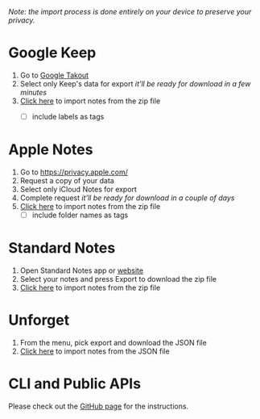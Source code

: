 
*Note: the import process is done entirely on your device to preserve your privacy.*

# Google Keep

1. Go to [Google Takout](https://takeout.google.com/)
2. Select only Keep's data for export
   *it'll be ready for download in a few minutes*
3. [Click here](#keep) to import notes from the zip file
   - [ ] include labels as tags


# Apple Notes

1. Go to https://privacy.apple.com/
2. Request a copy of your data
3. Select only iCloud Notes for export
4. Complete request
   *it'll be ready for download in a couple of days*
5. [Click here](#apple) to import notes from the zip file
   - [ ] include folder names as tags

# Standard Notes

1. Open Standard Notes app or [website](https://app.standardnotes.com/)
2. Select your notes and press Export to download the zip file
3. [Click here](#standard) to import notes from the zip file

# Unforget

1. From the menu, pick export and download the JSON file
2. [Click here](#unforget) to import notes from the JSON file


# CLI and Public APIs

Please check out the [GitHub page](https://github.com/computing-den/unforget?tab=readme-ov-file#public-apis---write-your-own-client) for the instructions.
